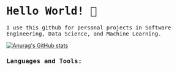 <h1><samp>Hello World! 👋</samp></h1>

<samp>I use this github for personal projects in Software Engineering, Data Science, and Machine Learning.</samp>

[![Anurag's GitHub stats](https://github-readme-stats.vercel.app/api?username=saminsarker05)](https://github.com/anuraghazra/github-readme-stats)



<h3><samp>Languages and Tools:</samp></h3>

